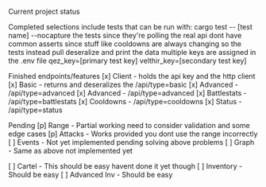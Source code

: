 Current project status

Completed selections include tests that can be run with:
cargo test -- [test name] --nocapture
the tests since they're polling the real api dont have common asserts since stuff like cooldowns are always changing
so the tests instead pull deseralize and print the data multiple keys are assigned in the .env file
qez_key=[primary test key]
velthir_key=[secondary test key]

Finished endpoints/features
[x] Client    - holds the api key and the http client
[x] Basic     - returns and deseralizes the /api/type=basic
[x] Advanced  - /api/type=advanced
[x] Advanced  - /api/type=advanced
[x] Battlestats - /api/type=battlestats
[x] Cooldowns   - /api/type=cooldowns
[x] Status      - /api/type=status

Pending 
[p] Range   - Partial working need to consider validation and some edge cases
[p] Attacks - Works provided you dont use the range incorrectly
[ ] Events  - Not yet implemented pending solving above problems
[ ] Graph   - Same as above not implemented yet

[ ] Cartel       - This should be easy havent done it yet though
[ ] Inventory    - Should be easy
[ ] Advanced Inv - Should be easy
